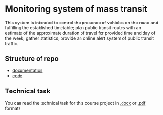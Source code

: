 # Monitoring system of mass transit

This system is intended to control the presence of vehicles on the route and fulfilling the established timetable;
plan public transit routes with an estimate of the approximate duration of travel for provided time and day of the week;
gather statistics; provide an online alert system of public transit traffic.

## Structure of repo
* [documentation](docs)
* [code](src)

## Technical task
You can read the technical task for this course project in [.docx](docs/technical_task.docx) 
or [.pdf](docs/technical_task.pdf) formats
